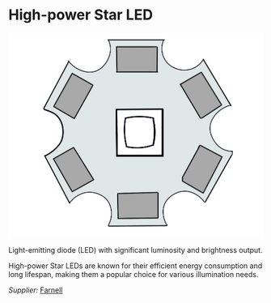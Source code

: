 # High-power Star LED

![](../../images/light-led.jpg)

Light-emitting diode (LED) with significant luminosity and brightness output.

High-power Star LEDs are known for their efficient energy consumption and long lifespan, making them a popular choice for various illumination needs.

_Supplier:_ [Farnell](https://uk.farnell.com/intelligent-led-solutions/ilh-og01-nuwh-sc221-wir200/led-mod-neutral-wht-4000k-270lm/dp/3583050)